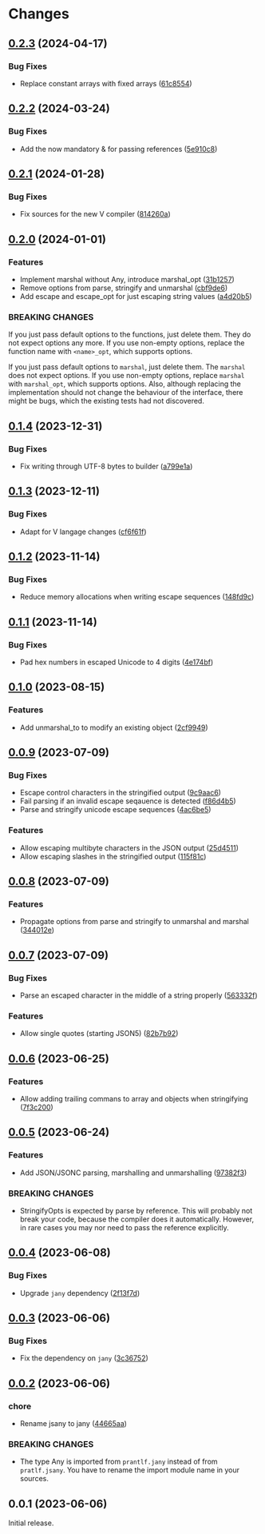 # Changes

## [0.2.3](https://github.com/prantlf/v-json/compare/v0.2.2...v0.2.3) (2024-04-17)

### Bug Fixes

* Replace constant arrays with fixed arrays ([61c8554](https://github.com/prantlf/v-json/commit/61c8554e80f921a4afe8974d211ee70f001281f1))

## [0.2.2](https://github.com/prantlf/v-json/compare/v0.2.1...v0.2.2) (2024-03-24)

### Bug Fixes

* Add the now mandatory & for passing references ([5e910c8](https://github.com/prantlf/v-json/commit/5e910c852067a2be2278d5146d7a52ead9557e39))

## [0.2.1](https://github.com/prantlf/v-json/compare/v0.2.0...v0.2.1) (2024-01-28)

### Bug Fixes

* Fix sources for the new V compiler ([814260a](https://github.com/prantlf/v-json/commit/814260a174169bba789a0cac06f4107c06b14ac0))

## [0.2.0](https://github.com/prantlf/v-json/compare/v0.1.4...v0.2.0) (2024-01-01)

### Features

* Implement marshal without Any, introduce marshal_opt ([31b1257](https://github.com/prantlf/v-json/commit/31b1257b8c177b2e3ca74124c7322bfdd3aa312d))
* Remove options from parse, stringify and unmarshal ([cbf9de6](https://github.com/prantlf/v-json/commit/cbf9de6ec0885b0854a81636ea9ded6f9767e417))
* Add escape and escape_opt for just escaping string values ([a4d20b5](https://github.com/prantlf/v-json/commit/a4d20b5512536a3498bfe92f46b5adab4725fca3))

### BREAKING CHANGES

If you just pass default options to the functions,
just delete them. They do not expect options any more. If you use
non-empty options, replace the function name with `<name>_opt`,
which supports options.

If you just pass default options to `marshal`,
just delete them. The `marshal` does not expect options. If you
use non-empty options, replace `marshal` with `marshal_opt`,
which supports options. Also, although replacing the implementation
should not change the behaviour of the interface, there might be
bugs, which the existing tests had not discovered.

## [0.1.4](https://github.com/prantlf/v-json/compare/v0.1.3...v0.1.4) (2023-12-31)

### Bug Fixes

* Fix writing through UTF-8 bytes to builder ([a799e1a](https://github.com/prantlf/v-json/commit/a799e1a72e17d79fc43a5407c7dc030b0b23ba7c))

## [0.1.3](https://github.com/prantlf/v-json/compare/v0.1.2...v0.1.3) (2023-12-11)

### Bug Fixes

* Adapt for V langage changes ([cf6f61f](https://github.com/prantlf/v-json/commit/cf6f61fc2fdbb67b3aae08f374892e16aa47ad2e))

## [0.1.2](https://github.com/prantlf/v-json/compare/v0.1.1...v0.1.2) (2023-11-14)

### Bug Fixes

* Reduce memory allocations when writing escape sequences ([148fd9c](https://github.com/prantlf/v-json/commit/148fd9ca46c40e3892fec6555dc3d05e88825032))

## [0.1.1](https://github.com/prantlf/v-json/compare/v0.1.0...v0.1.1) (2023-11-14)

### Bug Fixes

* Pad hex numbers in escaped Unicode to 4 digits ([4e174bf](https://github.com/prantlf/v-json/commit/4e174bfd485e4e4f68f4901f3a5534cc3996d629))

## [0.1.0](https://github.com/prantlf/v-json/compare/v0.0.9...v0.1.0) (2023-08-15)

### Features

* Add unmarshal_to to modify an existing object ([2cf9949](https://github.com/prantlf/v-json/commit/2cf9949f9d55ff9b192d94282a09cbef518a281f))

## [0.0.9](https://github.com/prantlf/v-json/compare/v0.0.8...v0.0.9) (2023-07-09)

### Bug Fixes

* Escape control characters in the stringified output ([9c9aac6](https://github.com/prantlf/v-json/commit/9c9aac67c050b7c91ab4046f0f26332aedf57b15))
* Fail parsing if an invalid escape seqauence is detected ([f86d4b5](https://github.com/prantlf/v-json/commit/f86d4b5baee59c9a7aba82f36c4d11b49071d59f))
* Parse and stringify unicode escape sequences ([4ac6be5](https://github.com/prantlf/v-json/commit/4ac6be5139bd747d648512be709d1ad505ae0719))

### Features

* Allow escaping multibyte characters in the JSON output ([25d4511](https://github.com/prantlf/v-json/commit/25d451177067ff7e30ac7c9cf9c0d114f5c71925))
* Allow escaping slashes in the stringified output ([115f81c](https://github.com/prantlf/v-json/commit/115f81c979ba80855938dccb53121946c7f11122))

## [0.0.8](https://github.com/prantlf/v-json/compare/v0.0.7...v0.0.8) (2023-07-09)

### Features

* Propagate options from parse and stringify to unmarshal and marshal ([344012e](https://github.com/prantlf/v-json/commit/344012eb6a5de968535c260e46682a0186e3ab96))

## [0.0.7](https://github.com/prantlf/v-json/compare/v0.0.6...v0.0.7) (2023-07-09)

### Bug Fixes
* Parse an escaped character in the middle of a string properly ([563332f](https://github.com/prantlf/v-json/commit/563332f41ffd4047e2837d93d20851ea4af8873d))

### Features

* Allow single quotes (starting JSON5) ([82b7b92](https://github.com/prantlf/v-json/commit/82b7b9274a00da3ca239474f8ee7d480d6a91fb8))

## [0.0.6](https://github.com/prantlf/v-json/compare/v0.0.5...v0.0.6) (2023-06-25)

### Features

* Allow adding trailing commans to array and objects when stringifying ([7f3c200](https://github.com/prantlf/v-json/commit/7f3c20032b93f3974f974aec852b1ea83322396c))

## [0.0.5](https://github.com/prantlf/v-json/compare/v0.0.4...v0.0.5) (2023-06-24)

### Features

* Add JSON/JSONC parsing, marshalling and unmarshalling ([97382f3](https://github.com/prantlf/v-json/commit/97382f3f4574c38d0bfef01a7a396eae4279bd7e))

### BREAKING CHANGES

* StringifyOpts is expected by parse by reference. This
will probably not break your code, because the compiler does it
automatically. However, in rare cases you may nor need to pass the
reference explicitly.

## [0.0.4](https://github.com/prantlf/v-json/compare/v0.0.3...v0.0.4) (2023-06-08)

### Bug Fixes

* Upgrade `jany` dependency ([2f13f7d](https://github.com/prantlf/v-json/commit/2f13f7d778db127e66fbea4aa3735cf37ac50d4e))

## [0.0.3](https://github.com/prantlf/v-json/compare/v0.0.2...v0.0.3) (2023-06-06)

### Bug Fixes

* Fix the dependency on `jany` ([3c36752](https://github.com/prantlf/v-json/commit/3c36752100ef07402c2e265a875b775ade89c958))

## [0.0.2](https://github.com/prantlf/v-json/compare/v0.0.1...v0.0.2) (2023-06-06)

### chore

* Rename jsany to jany ([44665aa](https://github.com/prantlf/v-json/commit/44665aa0808db5d281567038b0857921ac5925dd))

### BREAKING CHANGES

* The type Any is imported from `prantlf.jany` instead of from `pratlf.jsany`. You have to rename the import module name in your sources.

## 0.0.1 (2023-06-06)

Initial release.
